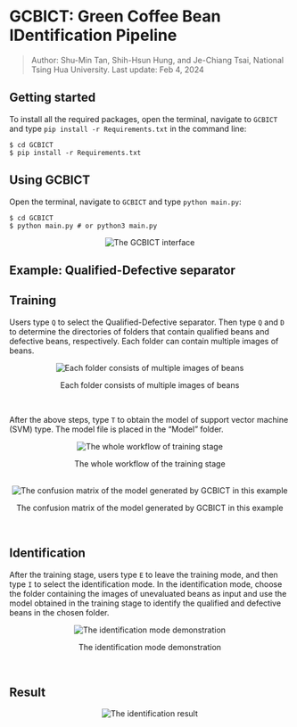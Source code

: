 # GCBICT: Green Coffee Bean IDentification Pipeline
> Author: Shu-Min Tan, Shih-Hsun Hung, and Je-Chiang Tsai, National Tsing Hua University.
> Last update: Feb 4, 2024

## Getting started
To install all the required packages, open the terminal, navigate to ```GCBICT``` and type ```pip install -r Requirements.txt``` in the command line:
```console
$ cd GCBICT
$ pip install -r Requirements.txt
```

## Using GCBICT
Open the terminal, navigate to ```GCBICT``` and type ```python main.py```:
```console
$ cd GCBICT
$ python main.py # or python3 main.py
```
<div align="center">
<img src="https://imgur.com/xYp3qFt.jpg" alt="The GCBICT interface">
</div>

## Example: Qualified-Defective separator
## Training
Users type $\texttt{Q}$ to select the Qualified-Defective separator. Then type $\texttt{Q}$
and $\texttt{D}$ to determine the directories of folders that contain qualified beans
and defective beans, respectively. Each folder can contain multiple images of
beans.

<div align="center">
    <img src="https://imgur.com/ZaLMyu1.png" alt="Each folder consists of multiple images of beans"> 
    <p>Each folder consists of multiple images of beans</p>
</div>
<br> 

After the above steps, type $\texttt{T}$ to obtain the model of support vector machine (SVM) type. The model file is placed in the “Model” folder.
<div align="center">
    <img src="https://imgur.com/Ve8bUXZ.jpg" alt="The whole workflow of training stage"> 
    <p>The whole workflow of the training stage</p>
</div>
<br> 

<div align="center">
    <img src="https://imgur.com/8V3y6in.png" alt="The confusion matrix of the model generated by GCBICT in this example"> 
    <p>The confusion matrix of the model generated by GCBICT in this example</p>
</div>
<br> 

## Identification
After the training stage, users type $\texttt{E}$ to leave the training mode, and then type $\texttt{I}$ to select the identification mode. In the identification mode, choose the folder containing the images of unevaluated beans as input and use the model obtained in the training stage to identify the qualified and defective beans in the chosen folder.

<div align="center">
    <img src="https://imgur.com/undefined.png" alt="The identification mode demonstration"> 
    <p>The identification mode demonstration</p>
</div>
<br> 

## Result
<center>
    <img src="https://imgur.com/0dk0OoE.png" alt="The identification result"> 
</center>
<br> 
